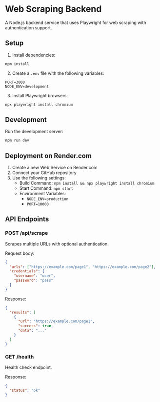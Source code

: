# Web Scraping Backend

A Node.js backend service that uses Playwright for web scraping with authentication support.

## Setup

1. Install dependencies:
```bash
npm install
```

2. Create a `.env` file with the following variables:
```
PORT=3000
NODE_ENV=development
```

3. Install Playwright browsers:
```bash
npx playwright install chromium
```

## Development

Run the development server:
```bash
npm run dev
```

## Deployment on Render.com

1. Create a new Web Service on Render.com
2. Connect your GitHub repository
3. Use the following settings:
   - Build Command: `npm install && npx playwright install chromium`
   - Start Command: `npm start`
   - Environment Variables:
     - `NODE_ENV=production`
     - `PORT=10000`

## API Endpoints

### POST /api/scrape
Scrapes multiple URLs with optional authentication.

Request body:
```json
{
  "urls": ["https://example.com/page1", "https://example.com/page2"],
  "credentials": {
    "username": "user",
    "password": "pass"
  }
}
```

Response:
```json
{
  "results": [
    {
      "url": "https://example.com/page1",
      "success": true,
      "data": "..."
    }
  ]
}
```

### GET /health
Health check endpoint.

Response:
```json
{
  "status": "ok"
}
``` 